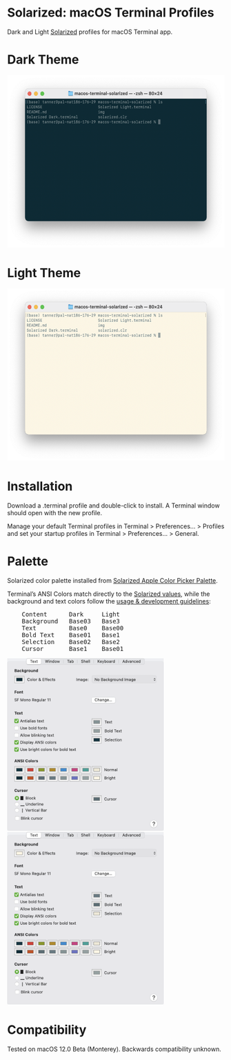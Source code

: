 Solarized: macOS Terminal Profiles
=========
Dark and Light [Solarized](http://ethanschoonover.com/solarized) profiles for macOS Terminal app.

# Dark Theme
<img src="https://github.com/newelldev/macos-terminal-solarized/blob/main/img/Terminal%20Dark%20Screenshot.png" alt="solarized dark screenshot" height="400">

# Light Theme
<img src="https://github.com/newelldev/macos-terminal-solarized/blob/main/img/Terminal%20Light%20Screenshot.png" alt="solarized light screenshot" height="400">

# Installation
Download a .terminal profile and double-click to install. A Terminal window should open with the new profile.

Manage your default Terminal profiles in Terminal > Preferences... > Profiles and set your startup profiles in Terminal > Preferences... > General.

# Palette
Solarized color palette installed from [Solarized Apple Color Picker Palette](https://github.com/altercation/solarized/tree/master/apple-colorpalette-solarized).

Terminal’s ANSI Colors match directly to the [Solarized values](https://github.com/altercation/solarized/tree/master/apple-colorpalette-solarized), while the background and text colors follow the [usage & development guidelines](https://github.com/altercation/solarized/tree/master/apple-colorpalette-solarized):
<pre>
    Content      Dark     Light
    Background   Base03   Base3
    Text         Base0    Base00
    Bold Text    Base01   Base1
    Selection    Base02   Base2
    Cursor       Base1    Base01
</pre>

<img src="https://github.com/newelldev/macos-terminal-solarized/blob/main/img/Solarized%20Dark%20Profile.png" alt="solarized dark profile" height="400">

<img src="https://github.com/newelldev/macos-terminal-solarized/blob/main/img/Solarized%20Light%20Profile.png" alt="solarized light screenshot" height="400">

# Compatibility
Tested on macOS 12.0 Beta (Monterey). Backwards compatibility unknown.
